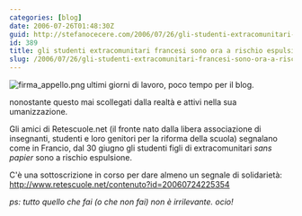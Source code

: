 ```yaml
---
categories: [blog]
date: 2006-07-26T01:48:30Z
guid: http://stefanocecere.com/2006/07/26/gli-studenti-extracomunitari-francesi-sono-ora-a-rischio-espulsione/
id: 389
title: gli studenti extracomunitari francesi sono ora a rischio espulsione
slug: /2006/07/26/gli-studenti-extracomunitari-francesi-sono-ora-a-rischio-espulsione/
---
```


<img align="left" title="firma_appello.png" id="image388" alt="firma_appello.png" src="http://stefanocecere.com/wp-content/uploads/sites/3/2006/07/firma_appello.png" />ultimi giorni di lavoro, poco tempo per il blog.

nonostante questo mai scollegati dalla realtà e attivi nella sua umanizzazione.

Gli amici di Retescuole.net (il fronte nato dalla libera associazione di insegnanti, studenti e loro genitori per la riforma della scuola) segnalano come in Francio, dal 30 giugno gli studenti figli di extracomunitari _sans papier_ sono a rischio espulsione.

C'è una sottoscrizione in corso per dare almeno un segnale di solidarietà: <a target="_blank" href="http://www.retescuole.net/contenuto?id=20060724225354">http://www.retescuole.net/contenuto?id=20060724225354</a>

 _ps: tutto quello che fai (o che non fai) non è irrilevante. ocio!_
